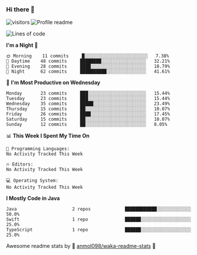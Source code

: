 ### Hi there 👋  
![visitors](https://visitor-badge.laobi.icu/badge?page_id=leverglowh) ![Profile readme](https://github.com/leverglowh/leverglowh/workflows/Profile%20readme/badge.svg?branch=master)

<!--START_SECTION:waka-->
![Lines of code](https://img.shields.io/badge/From%20Hello%20World%20I%27ve%20Written-18723%20lines%20of%20code-blue)

**I'm a Night 🦉** 

```text
🌞 Morning    11 commits     █░░░░░░░░░░░░░░░░░░░░░░░░   7.38% 
🌆 Daytime    48 commits     ████████░░░░░░░░░░░░░░░░░   32.21% 
🌃 Evening    28 commits     ████░░░░░░░░░░░░░░░░░░░░░   18.79% 
🌙 Night      62 commits     ██████████░░░░░░░░░░░░░░░   41.61%

```
📅 **I'm Most Productive on Wednesday** 

```text
Monday       23 commits     ███░░░░░░░░░░░░░░░░░░░░░░   15.44% 
Tuesday      23 commits     ███░░░░░░░░░░░░░░░░░░░░░░   15.44% 
Wednesday    35 commits     █████░░░░░░░░░░░░░░░░░░░░   23.49% 
Thursday     15 commits     ██░░░░░░░░░░░░░░░░░░░░░░░   10.07% 
Friday       26 commits     ████░░░░░░░░░░░░░░░░░░░░░   17.45% 
Saturday     15 commits     ██░░░░░░░░░░░░░░░░░░░░░░░   10.07% 
Sunday       12 commits     ██░░░░░░░░░░░░░░░░░░░░░░░   8.05%

```


📊 **This Week I Spent My Time On** 

```text
💬 Programming Languages: 
No Activity Tracked This Week

🔥 Editors: 
No Activity Tracked This Week

💻 Operating System: 
No Activity Tracked This Week

```

**I Mostly Code in Java** 

```text
Java                     2 repos             ████████████░░░░░░░░░░░░░   50.0% 
Swift                    1 repo              ██████░░░░░░░░░░░░░░░░░░░   25.0% 
TypeScript               1 repo              ██████░░░░░░░░░░░░░░░░░░░   25.0%

```



<!--END_SECTION:waka-->


Awesome readme stats by :star2: [anmol098/waka-readme-stats](https://github.com/anmol098/waka-readme-stats) :star2:
